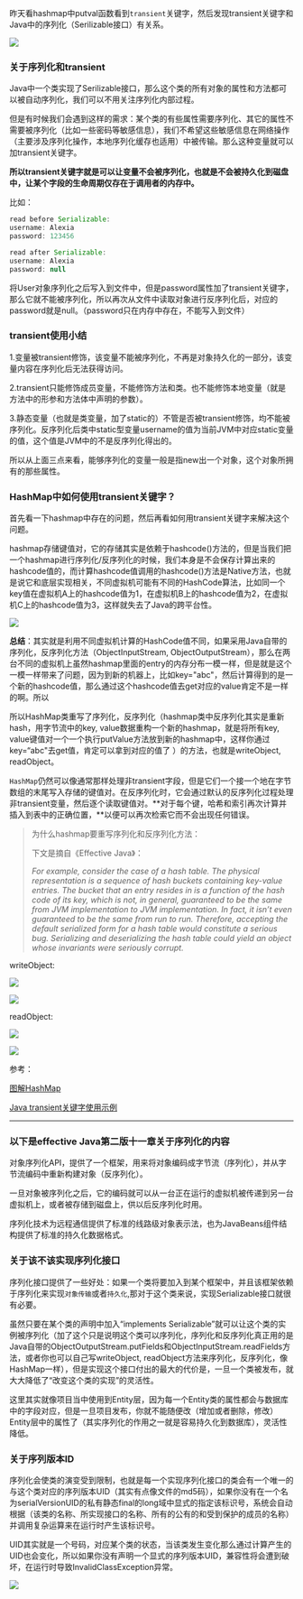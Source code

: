 昨天看hashmap中putval函数看到`transient`关键字，然后发现transient关键字和Java中的序列化（Serilizable接口）有关系。

![](https://winterliublog.oss-cn-beijing.aliyuncs.com/winterliu-notes/Java%20%E5%9F%BA%E7%A1%80/20201203102401.png)

### 关于序列化和transient

Java中一个类实现了Serilizable接口，那么这个类的所有对象的属性和方法都可以被自动序列化，我们可以不用关注序列化内部过程。

但是有时候我们会遇到这样的需求：某个类的有些属性需要序列化、其它的属性不需要被序列化（比如一些密码等敏感信息），我们不希望这些敏感信息在网络操作（主要涉及序列化操作，本地序列化缓存也适用）中被传输。那么这种变量就可以加transient关键字。

**所以transient关键字就是可以让变量不会被序列化，也就是不会被持久化到磁盘中，让某个字段的生命周期仅存在于调用者的内存中。**

比如：

```java
read before Serializable: 
username: Alexia
password: 123456

read after Serializable: 
username: Alexia
password: null
```

将User对象序列化之后写入到文件中，但是password属性加了transient关键字，那么它就不能被序列化，所以再次从文件中读取对象进行反序列化后，对应的password就是null。（password只在内存中存在，不能写入到文件）

### transient使用小结

1.变量被transient修饰，该变量不能被序列化，不再是对象持久化的一部分，该变量内容在序列化后无法获得访问。

2.transient只能修饰成员变量，不能修饰方法和类。也不能修饰本地变量（就是方法中的形参和方法体中声明的参数）。

3.静态变量（也就是类变量，加了static的）不管是否被transient修饰，均不能被序列化。反序列化后类中static型变量username的值为当前JVM中对应static变量的值，这个值是JVM中的不是反序列化得出的。

所以从上面三点来看，能够序列化的变量一般是指new出一个对象，这个对象所拥有的那些属性。

### HashMap中如何使用transient关键字？

首先看一下hashmap中存在的问题，然后再看如何用transient关键字来解决这个问题。

hashmap存储键值对，它的存储其实是依赖于hashcode()方法的，但是当我们把一个hashmap进行序列化/反序列化的时候，我们本身是不会保存计算出来的hashcode值的，而计算hashcode值调用的hashcode()方法是Native方法，也就是说它和底层实现相关，不同虚拟机可能有不同的HashCode算法，比如同一个key值在虚拟机A上的hashcode值为1，在虚拟机B上的hashcode值为2，在虚拟机C上的hashcode值为3，这样就失去了Java的跨平台性。

![](https://winterliublog.oss-cn-beijing.aliyuncs.com/winterliu-notes/Java%20%E5%9F%BA%E7%A1%80/20201203155411.png)

**总结**：其实就是利用不同虚拟机计算的HashCode值不同，如果采用Java自带的序列化，反序列化方法（ObjectInputStream, ObjectOutputStream），那么在两台不同的虚拟机上虽然hashmap里面的entry的内存分布一模一样，但是就是这个一模一样带来了问题，因为到新的机器上，比如key="abc"，然后计算得到的是一个新的hashcode值，那么通过这个hashcode值去get对应的value肯定不是一样的啊。所以

所以HashMap类重写了序列化，反序列化（hashmap类中反序列化其实是重新hash，用字节流中的key, value数据重构一个新的hashmap，就是将所有key, value键值对一个一个执行putValue方法放到新的hashmap中，这样你通过key=“abc"去get值，肯定可以拿到对应的值了 ）的方法，也就是writeObject, readObject。

`HashMap`仍然可以像通常那样处理非transient字段，但是它们一个接一个地在字节数组的末尾写入存储的键值对。在反序列化时，它会通过默认的反序列化过程处理非transient变量，然后逐个读取键值对。**对于每个键，哈希和索引再次计算并插入到表中的正确位置，**以便可以再次检索它而不会出现任何错误。 

> 为什么hashmap要重写序列化和反序列化方法：
>
> 下文是摘自《Effective Java》：
>
> *For example, consider the case of a hash table. The physical representation is a sequence of hash buckets containing key-value entries. The bucket that an entry resides in is a function of the hash code of its key, which is not, in general, guaranteed to be the same from JVM implementation to JVM implementation. In fact, it isn’t even guaranteed to be the same from run to run. Therefore, accepting the default serialized form for a hash table would constitute a serious bug. Serializing and deserializing the hash table could yield an object whose invariants were seriously corrupt.*

writeObject:

![](https://winterliublog.oss-cn-beijing.aliyuncs.com/winterliu-notes/Java%20%E5%9F%BA%E7%A1%80/20201203160031.png)

![](https://winterliublog.oss-cn-beijing.aliyuncs.com/notes/20211130175046.png)

readObject:

![](https://winterliublog.oss-cn-beijing.aliyuncs.com/winterliu-notes/Java%20%E5%9F%BA%E7%A1%80/20201203155957.png)

![](https://winterliublog.oss-cn-beijing.aliyuncs.com/winterliu-notes/Java%20%E5%9F%BA%E7%A1%80/20201203160253.png)



参考：

[图解HashMap](https://www.cnblogs.com/xrq730/p/5030920.html)

[Java transient关键字使用示例](https://www.jianshu.com/p/2911e5946d5c)



---

### 以下是effective Java第二版十一章关于序列化的内容

对象序列化API，提供了一个框架，用来将对象编码成字节流（序列化），并从字节流编码中重新构建对象（反序列化）。

一旦对象被序列化之后，它的编码就可以从一台正在运行的虚拟机被传递到另一台虚拟机上，或者被存储到磁盘上，供以后反序列化时用。

序列化技术为远程通信提供了标准的线路级对象表示法，也为JavaBeans组件结构提供了标准的持久化数据格式。

### 关于该不该实现序列化接口

序列化接口提供了一些好处：如果一个类将要加入到某个框架中，并且该框架依赖于序列化来实现`对象传输`或者`持久化`,那对于这个类来说，实现Serializable接口就很有必要。

虽然只要在某个类的声明中加入“implements Serializable”就可以让这个类的实例被序列化（加了这个只是说明这个类可以序列化，序列化和反序列化真正用的是Java自带的ObjectOutputStream.putFields和ObjectInputStream.readFields方法，或者你也可以自己写writeObject, readObject方法来序列化，反序列化，像HashMap一样），但是实现这个接口付出的最大的代价是，一旦一个类被发布，就大大降低了“改变这个类的实现”的灵活性。

这里其实就像项目当中使用到Entity层，因为每一个Entity类的属性都会与数据库中的字段对应，但是一旦项目发布，你就不能随便改（增加或者删除，修改）Entity层中的属性了（其实序列化的作用之一就是容易持久化到数据库），灵活性降低。

### 关于序列版本ID

序列化会使类的演变受到限制，也就是每一个实现序列化接口的类会有一个唯一的与这个类对应的序列版本UID（其实有点像文件的md5码），如果你没有在一个名为serialVersionUID的私有静态final的long域中显式的指定该标识号，系统会自动根据（该类的名称、所实现接口的名称、所有的公有的和受到保护的成员的名称）并调用复杂运算来在运行时产生该标识号。

UID其实就是一个号码，对应某个类的状态，当该类发生变化那么通过计算产生的UID也会变化，所以如果你没有声明一个显式的序列版本UID，兼容性将会遭到破坏，在运行时导致InvalidClassException异常。

![](https://winterliublog.oss-cn-beijing.aliyuncs.com/winterliu-notes/Java%20%E5%9F%BA%E7%A1%80/20201203170515.png)

















